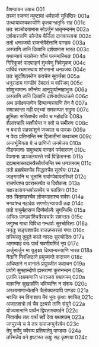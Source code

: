 वैशम्पायन उवाच	001  
तस्यां रजन्यां व्युष्टायां धर्मराजो युधिष्ठिरः	001a  
उत्थायावश्यकार्याणि कृतवान्भ्रतृभिः सह	001c  
ततः सञ्चोदयामास सोऽर्जुनं भ्रातृनन्दनम्	002a  
दर्शयास्त्राणि कौन्तेय यैर्जिता दानवास्त्वया	002c  
ततो धनञ्जयो राजन्देवैर्दत्तानि पाण्डवः	003a  
अस्त्राणि तानि दिव्यानि दर्शयामास भारत	003c  
यथान्यायं महातेजाः शौचं परममास्थितः	004a  
गिरिकूबरं पादपाङ्गं शुभवेणु त्रिवेणुकम्	004c  
पार्थिवं रथमास्थाय शोभमानो धनञ्जयः	004e  
ततः सुदंशितस्तेन कवचेन सुवर्चसा	005a  
धनुरादाय गाण्डीवं देवदत्तं च वारिजम्	005c  
शोशुभ्यमानः कौन्तेय आनुपूर्व्यान्महाभुजः	006a  
अस्त्राणि तानि दिव्यानि दर्शनायोपचक्रमे	006c  
अथ प्रयोक्ष्यमाणेन दिव्यान्यस्त्राणि तेन वै	007a  
समाक्रान्ता मही पद्भ्यां समकम्पत सद्रुमा	007c  
क्षुभिताः सरितश्चैव तथैव च महोदधिः	008a  
शैलाश्चापि व्यशीर्यन्त न ववौ च समीरणः	008c  
न बभासे सहस्रांशुर्न जज्वाल च पावकः	009a  
न वेदाः प्रतिभान्ति स्म द्विजातीनां कथञ्चन	009c  
अन्तर्भूमिगता ये च प्राणिनो जनमेजय	010a  
पीड्यमानाः समुत्थाय पाण्डवं पर्यवारयन्	010c  
वेपमानाः प्राञ्जलयस्ते सर्वे पिहिताननाः	011a  
दह्यमानास्तदास्त्रैस्तैर्याचन्ति स्म धनञ्जयम्	011c  
ततो ब्रह्मर्षयश्चैव सिद्धाश्चैव सुरर्षयः	012a  
जङ्गमानि च भूतानि सर्वाण्येवावतस्थिरे	012c  
राजर्षयश्च प्रवरास्तथैव च दिवौकसः	013a  
यक्षराक्षसगन्धर्वास्तथैव च पतत्रिणः	013c  
ततः पितामहश्चैव लोकपालाश्च सर्वशः	014a  
भगवांश्च महादेवः सगणोऽभ्याययौ तदा	014c  
ततो वायुर्महाराज दिव्यैर्माल्यैः सुगन्धिभिः	015a  
अभितः पाण्डवांश्चित्रैरवचक्रे समन्ततः	015c  
जगुश्च गाथा विविधा गन्धर्वाः सुरचोदिताः	016a  
ननृतुः सङ्घशश्चैव राजन्नप्सरसां गणाः	016c  
तस्मिंस्तु तुमुले काले नारदः सुरचोदितः	017a  
आगम्याह वचः पार्थं श्रवणीयमिदं नृप	017c  
अर्जुनार्जुन मा युङ्क्ष्व दिव्यान्यस्त्राणि भारत	018a  
नैतानि निरधिष्ठाने प्रयुज्यन्ते कदाचन	018c  
अधिष्ठाने न वानार्तः प्रयुञ्जीत कदाचन	019a  
प्रयोगे सुमहान्दोषो ह्यस्त्राणां कुरुनन्दन	019c  
एतानि रक्ष्यमाणानि धनञ्जय यथागमम्	020a  
बलवन्ति सुखार्हाणि भविष्यन्ति न संशयः	020c  
अरक्ष्यमाणान्येतानि त्रैलोक्यस्यापि पाण्डव	021a  
भवन्ति स्म विनाशाय मैवं भूयः कृथाः क्वचित्	021c  
अजातशत्रो त्वं चैव द्रक्ष्यसे तानि संयुगे	022a  
योज्यमानानि पार्थेन द्विषतामवमर्दने	022c  
निवार्याथ ततः पार्थं सर्वे देवा यथागतम्	023a  
जग्मुरन्ये च ये तत्र समाजग्मुर्नरर्षभ	023c  
तेषु सर्वेषु कौरव्य प्रतियातेषु पाण्डवाः	024a  
तस्मिन्नेव वने हृष्टास्त ऊषुः सह कृष्णया	024c  
